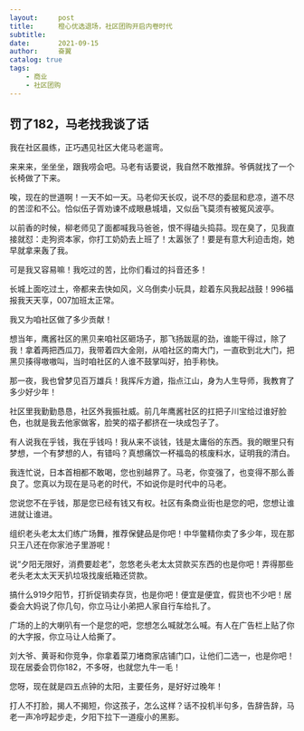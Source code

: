 ```yaml
---
layout:     post
title:      橙心优选退场，社区团购开启内卷时代
subtitle:   
date:       2021-09-15
author:     奋翼
catalog: true
tags:
    - 商业
    - 社区团购
---
```



## 罚了182，马老找我谈了话

我在社区晨练，正巧遇见社区大佬马老遛弯。

来来来，坐坐坐，跟我唠会吧。马老有话要说，我自然不敢推辞。爷俩就找了一个长椅做了下来。

唉，现在的世道啊！一天不如一天。马老仰天长叹，说不尽的委屈和悲凉，道不尽的苦涩和不公。恰似伍子胥劝谏不成眼悬城墙，又似岳飞莫须有被冤风波亭。

以前香的时候，柳老师见了面都喊我马爸爸，恨不得磕头捣蒜。现在臭了，见我直接就怼：走狗资本家，你打工奶奶去上班了！太嚣张了！要是有意大利迫击炮，她早就拿来轰了我。

可是我又容易嘛！我吃过的苦，比你们看过的抖音还多！

长城上面吃过土，帝都来去快如风，义乌倒卖小玩具，趁着东风我起战鼓！996福报我天天享，007加班太正常。

我又为咱社区做了多少贡献！

想当年，鹰酱社区的黑贝来咱社区砸场子，那飞扬跋扈的劲，谁能干得过，除了我！拿着两把西瓜刀，我带着四大金刚，从咱社区的南大门，一直砍到北大门，把黑贝揍得嗷嗷叫，当时咱社区的人谁不鼓掌叫好，拍手称快。

那一夜，我也曾梦见百万雄兵！我挥斥方遒，指点江山，身为人生导师，我教育了多少好少年！

社区里我勤勤恳恳，社区外我振社威。前几年鹰酱社区的扛把子川宝给过谁好脸色，也就是我去他家做客，脸笑的褶子都挤在一块成包子了。

有人说我在乎钱，我在乎钱吗！我从来不谈钱，钱是太庸俗的东西。我的眼里只有梦想，一个有梦想的人，有错吗？真想痛饮一杯福岛的核废料水，证明我的清白。

我连忙说，日本首相都不敢喝，您也别越界了。马老，你变强了，也变得不那么善良了。您真以为现在是马老的时代，不如说你是时代中的马老。

您说您不在乎钱，那是您已经有钱又有权。社区有条商业街也是您的吧，您想让谁进就让谁进。

组织老头老太太们练广场舞，推荐保健品是你吧！中华鳖精你卖了多少年，现在那只王八还在你家池子里游呢！

说“夕阳无限好，消费要趁老”，忽悠老头老太太贷款买东西的也是你吧！弄得那些老头老太太天天扒垃圾找废纸箱还贷款。

搞什么919夕阳节，打折促销卖存货，也是你吧！便宜是便宜，假货也不少吧！居委会大妈说了你几句，你立马让小弟把人家自行车给扎了。

广场的上的大喇叭有一个是您的吧，您想怎么喊就怎么喊。有人在广告栏上贴了你的大字报，你立马让人给撕了。

刘大爷、黄哥和你竞争，你拿着菜刀堵商家店铺门口，让他们二选一，也是你吧！现在居委会罚你182，不多呀，也就您九牛一毛！

您呀，现在就是四五点钟的太阳，主要任务，是好好过晚年！

打人不打脸，揭人不揭短，你这孩子，怎么这样？话不投机半句多，告辞告辞，马老一声冷哼起步走，夕阳下拉下一道瘦小的黑影。